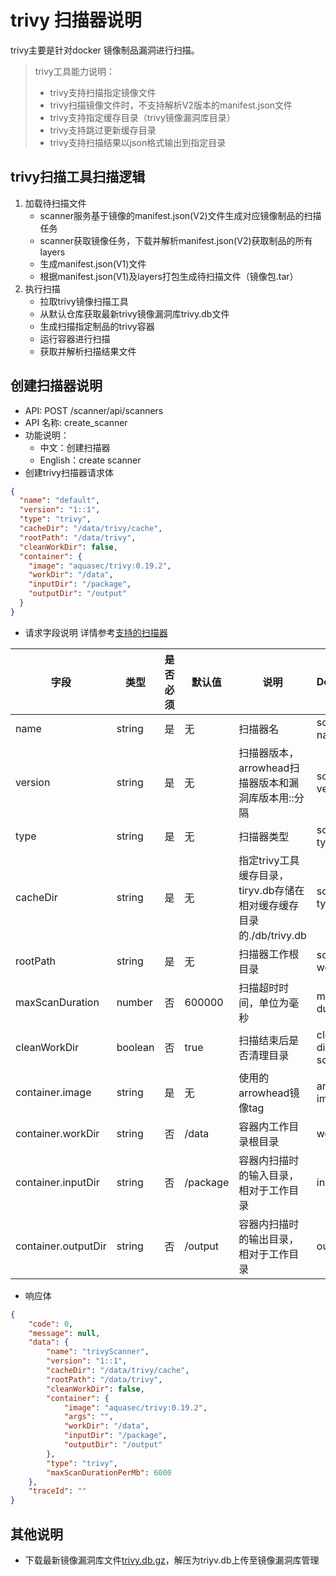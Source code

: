 # trivy 扫描器说明



trivy主要是针对docker 镜像制品漏洞进行扫描。



> trivy工具能力说明：
>
> - trivy支持扫描指定镜像文件
> - trivy扫描镜像文件时，不支持解析V2版本的manifest.json文件
> - trivy支持指定缓存目录（trivy镜像漏洞库目录）
> - trivy支持跳过更新缓存目录
> - trivy支持扫描结果以json格式输出到指定目录

## trivy扫描工具扫描逻辑

1. 加载待扫描文件
   - scanner服务基于镜像的manifest.json(V2)文件生成对应镜像制品的扫描任务
   - scanner获取镜像任务，下载并解析manifest.json(V2)获取制品的所有layers
   - 生成manifest.json(V1)文件
   - 根据manifest.json(V1)及layers打包生成待扫描文件（镜像包.tar）
2. 执行扫描
   - 拉取trivy镜像扫描工具
   - 从默认仓库获取最新trivy镜像漏洞库trivy.db文件
   - 生成扫描指定制品的trivy容器
   - 运行容器进行扫描
   - 获取并解析扫描结果文件



## 创建扫描器说明

- API: POST /scanner/api/scanners
- API 名称: create_scanner
- 功能说明：
  - 中文：创建扫描器
  - English：create scanner
- 创建trivy扫描器请求体

```json
{
  "name": "default",
  "version": "1::1",
  "type": "trivy",
  "cacheDir": "/data/trivy/cache",
  "rootPath": "/data/trivy",
  "cleanWorkDir": false,
  "container": {
    "image": "aquasec/trivy:0.19.2",
    "workDir": "/data",
    "inputDir": "/package",
    "outputDir": "/output"
  }
}
```

- 请求字段说明
  详情参考[支持的扫描器](./supported-scanner.md)

| 字段                | 类型    | 是否必须 | 默认值   | 说明                                                         | Description               |
| ------------------- | ------- | -------- | -------- | ------------------------------------------------------------ | ------------------------- |
| name                | string  | 是       | 无       | 扫描器名                                                     | scanner name              |
| version             | string  | 是       | 无       | 扫描器版本，arrowhead扫描器版本和漏洞库版本用::分隔          | scanner version           |
| type                | string  | 是       | 无       | 扫描器类型                                                   | scanner type              |
| cacheDir            | string  | 是       | 无       | 指定trivy工具缓存目录，tiryv.db存储在相对缓存缓存目录的./db/trivy.db | scanner type              |
| rootPath            | string  | 是       | 无       | 扫描器工作根目录                                             | scanner work dir          |
| maxScanDuration     | number  | 否       | 600000   | 扫描超时时间，单位为毫秒                                     | max scan duration         |
| cleanWorkDir        | boolean | 否       | true     | 扫描结束后是否清理目录                                       | clean work dir after scan |
| container.image     | string  | 是       | 无       | 使用的arrowhead镜像tag                                       | arrowhead image tag       |
| container.workDir   | string  | 否       | /data    | 容器内工作目录根目录                                         | work dir                  |
| container.inputDir  | string  | 否       | /package | 容器内扫描时的输入目录，相对于工作目录                       | input dir                 |
| container.outputDir | string  | 否       | /output  | 容器内扫描时的输出目录，相对于工作目录                       | output dir                |



- 响应体

```json
{
    "code": 0,
    "message": null,
    "data": {
        "name": "trivyScanner",
        "version": "1::1",
        "cacheDir": "/data/trivy/cache",
        "rootPath": "/data/trivy",
        "cleanWorkDir": false,
        "container": {
            "image": "aquasec/trivy:0.19.2",
            "args": "",
            "workDir": "/data",
            "inputDir": "/package",
            "outputDir": "/output"
        },
        "type": "trivy",
        "maxScanDurationPerMb": 6000
    },
    "traceId": ""
}
```



## 其他说明

- 下载最新镜像漏洞库文件[trivy.db.gz](https://github.com/aquasecurity/trivy-db/releases)，解压为triyv.db上传至镜像漏洞库管理



